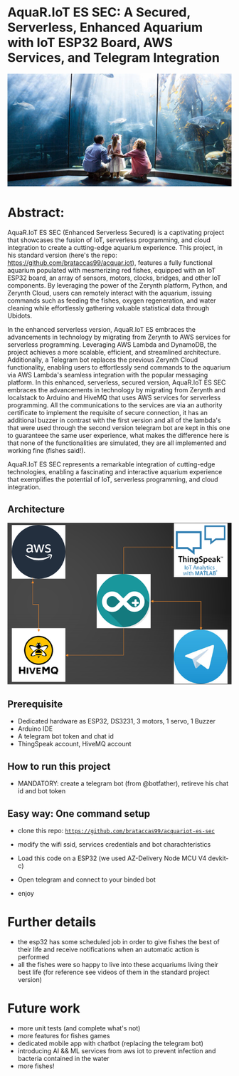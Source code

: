 # AquaR.IoT ES SEC: A Secured, Serverless, Enhanced Aquarium with IoT ESP32 Board, AWS Services, and Telegram Integration

![abstract](./images/acquariot.png)

# Abstract:
AquaR.IoT ES SEC (Enhanced Serverless Secured) is a captivating project that showcases the fusion of IoT, serverless programming, and cloud integration to create a cutting-edge aquarium experience. This project, in his standard version (here's the repo: <url>https://github.com/brataccas99/acquar.iot</url>), features a fully functional aquarium populated with mesmerizing red fishes, equipped with an IoT ESP32 board, an array of sensors, motors, clocks, bridges, and other IoT components. By leveraging the power of the Zerynth platform, Python, and Zerynth Cloud, users can remotely interact with the aquarium, issuing commands such as feeding the fishes, oxygen regeneration, and water cleaning while effortlessly gathering valuable statistical data through Ubidots.

In the enhanced serverless version, AquaR.IoT ES embraces the advancements in technology by migrating from Zerynth to AWS services for serverless programming. Leveraging AWS Lambda and DynamoDB, the project achieves a more scalable, efficient, and streamlined architecture. Additionally, a Telegram bot replaces the previous Zerynth Cloud functionality, enabling users to effortlessly send commands to the aquarium via AWS Lambda's seamless integration with the popular messaging platform.
In this enhanced, serverless, secured version, AquaR.IoT ES SEC embraces the advancements in technology by migrating from Zerynth and localstack to Arduino and HiveMQ that uses AWS services for serverless programming. All the communications to the services are via an authority certificate to implement the requisite of secure connection, it has an additional buzzer in contrast with the first version and all of the lambda's that were used through the second version telegram bot are kept in this one to guaranteee the same user experience, what makes the difference here is that none of the functionalities are simulated, they are all implemented and working fine (fishes said!).

AquaR.IoT ES SEC represents a remarkable integration of cutting-edge technologies, enabling a fascinating and interactive aquarium experience that exemplifies the potential of IoT, serverless programming, and cloud integration.

## Architecture

![arch](./images/arch.png)


## Prerequisite
- Dedicated hardware as ESP32, DS3231, 3 motors, 1 servo, 1 Buzzer
- Arduino IDE
- A telegram bot token and chat id
- ThingSpeak account, HiveMQ account

## How to run this project

- MANDATORY: create a telegram bot (from @botfather), retireve his chat id and bot token

## Easy way: One command setup

- clone this repo: <code>https://github.com/brataccas99/acquariot-es-sec</code>

- modify the wifi ssid, services credentials and bot charachteristics

- Load this code on a ESP32 (we used AZ-Delivery Node MCU V4 devkit-c)

- Open telegram and connect to your binded bot

- enjoy


# Further details

- the esp32 has some scheduled job in order to give fishes the best of their life and receive notifications when an automatic action is performed 
- all the fishes were so happy to live into these acquariums living their best life (for reference see videos of them in the standard project version)

# Future work

- more unit tests (and complete what's not)
- more features for fishes games
- dedicated mobile app with chatbot (replacing the telegram bot)
- introducing AI && ML services from aws iot to prevent infection and bacteria contained in the water
- more fishes!  
